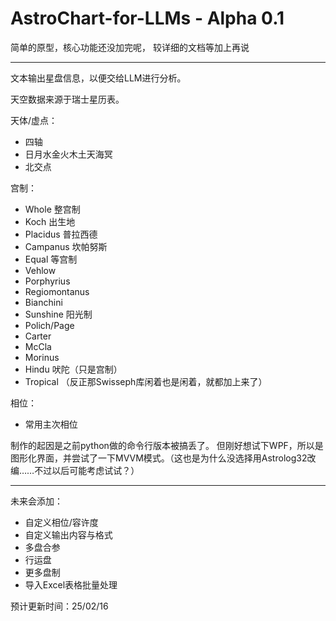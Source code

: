 # AstroChart-for-LLMs - Alpha 0.1
简单的原型，核心功能还没加完呢，
较详细的文档等加上再说

---

文本输出星盘信息，以便交给LLM进行分析。

天空数据来源于瑞士星历表。

天体/虚点：

- 四轴
- 日月水金火木土天海冥
- 北交点

宫制：
- Whole 整宫制
- Koch 出生地
- Placidus 普拉西德
- Campanus 坎帕努斯
- Equal 等宫制
- Vehlow
- Porphyrius
- Regiomontanus
- Bianchini
- Sunshine 阳光制
- Polich/Page
- Carter
- McCla
- Morinus
- Hindu 吠陀（只是宫制）
- Tropical
（反正那Swisseph库闲着也是闲着，就都加上来了）

相位：

- 常用主次相位

制作的起因是之前python做的命令行版本被搞丢了。
但刚好想试下WPF，所以是图形化界面，并尝试了一下MVVM模式。（这也是为什么没选择用Astrolog32改编……不过以后可能考虑试试？）



---

未来会添加：

- 自定义相位/容许度
- 自定义输出内容与格式
- 多盘合参
- 行运盘
- 更多盘制
- 导入Excel表格批量处理




预计更新时间：25/02/16

